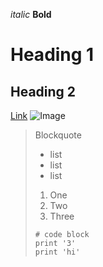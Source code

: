*italic*
**Bold**
# Heading 1
## Heading 2 
[Link](http://google.com)
![Image](https://th.bing.com/th/id/R.3d88a927f8529dcba03364b09d98adbe?rik=JYmQaMVSULpYQg&riu=http%3a%2f%2fthewowstyle.com%2fwp-content%2fuploads%2f2015%2f01%2fnature-images.jpg&ehk=BNPsuSOUR7ATZ3EpRwxx1xFl7LUbO3tYlu1wFLCBrCE%3d&risl=&pid=ImgRaw&r=0)
> Blockquote
> * list
> * list
> * list
> 1. One
> 2. Two
> 3. Three
> ```
> # code block
> print '3'
> print 'hi' 
> ```
